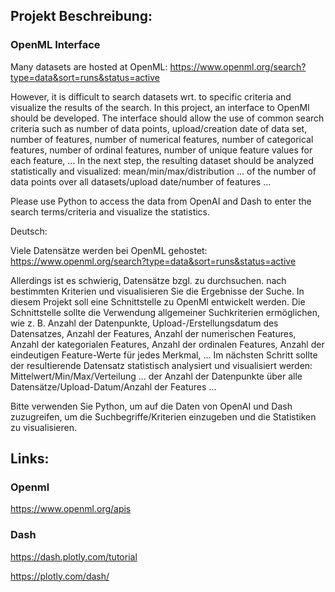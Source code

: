 ## Projekt Beschreibung:

### OpenML Interface

Many datasets are hosted at OpenML: https://www.openml.org/search?type=data&sort=runs&status=active

However, it is difficult to search datasets wrt. to specific criteria and visualize the results of the search. In this project, an interface to OpenMl should be developed. The interface should allow the use of common search criteria such as number of data points, upload/creation date of data set, number of features, number of numerical features, number of categorical features, number of ordinal features, number of unique feature values for each feature, ...
In the next step, the resulting dataset should be analyzed statistically and visualized: mean/min/max/distribution ... of the number of data points over all datasets/upload date/number of features ...

Please use Python to access the data from OpenAI and Dash to enter the search terms/criteria and visualize the statistics.


Deutsch:

Viele Datensätze werden bei OpenML gehostet: https://www.openml.org/search?type=data&sort=runs&status=active

Allerdings ist es schwierig, Datensätze bzgl. zu durchsuchen. nach bestimmten Kriterien und visualisieren Sie die Ergebnisse der Suche. In diesem Projekt soll eine Schnittstelle zu OpenMl entwickelt werden. Die Schnittstelle sollte die Verwendung allgemeiner Suchkriterien ermöglichen, wie z. B. Anzahl der Datenpunkte, Upload-/Erstellungsdatum des Datensatzes, Anzahl der Features, Anzahl der numerischen Features, Anzahl der kategorialen Features, Anzahl der ordinalen Features, Anzahl der eindeutigen Feature-Werte für jedes Merkmal, ...
Im nächsten Schritt sollte der resultierende Datensatz statistisch analysiert und visualisiert werden: Mittelwert/Min/Max/Verteilung ... der Anzahl der Datenpunkte über alle Datensätze/Upload-Datum/Anzahl der Features ...

Bitte verwenden Sie Python, um auf die Daten von OpenAI und Dash zuzugreifen, um die Suchbegriffe/Kriterien einzugeben und die Statistiken zu visualisieren.

## Links:
### Openml
https://www.openml.org/apis

### Dash 
https://dash.plotly.com/tutorial

https://plotly.com/dash/


